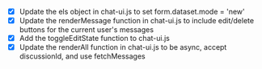 - [x] Update the els object in chat-ui.js to set form.dataset.mode = 'new'
- [x] Update the renderMessage function in chat-ui.js to include edit/delete buttons for the current user's messages
- [x] Add the toggleEditState function to chat-ui.js
- [x] Update the renderAll function in chat-ui.js to be async, accept discussionId, and use fetchMessages

